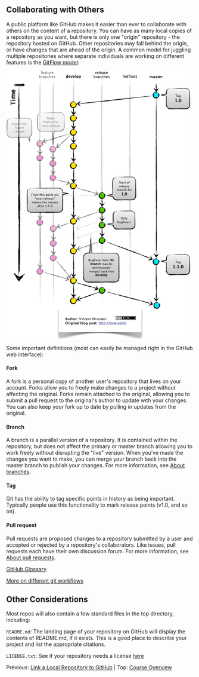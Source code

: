 ## Collaborating with Others

A public platform like GitHub makes it easier than ever to collaborate with others on the content of a repository. You can have as many local copies of a repository as you want, but there is only one "origin" repository - the repository hosted on GitHub. Other repositories may fall behind the origin, or have changes that are ahead of the origin. A common model for juggling multiple repositories where separate individuals are working on different features is the [GitFlow model](https://datasift.github.io/gitflow/IntroducingGitFlow.html):

![GitFlow](./fig/GitFlowMasterBranch.png)

Some important definitions (most can easily be managed right in the GitHub web interface):

#### Fork

A fork is a personal copy of another user's repository that lives on your account. Forks allow you to freely make changes to a project without affecting the original. Forks remain attached to the original, allowing you to submit a pull request to the original's author to update with your changes. You can also keep your fork up to date by pulling in updates from the original.

#### Branch

A branch is a parallel version of a repository. It is contained within the repository, but does not affect the primary or master branch allowing you to work freely without disrupting the "live" version. When you've made the changes you want to make, you can merge your branch back into the master branch to publish your changes. For more information, see [About branches](https://help.github.com/articles/about-branches).

#### Tag

 Git has the ability to tag specific points in history as being important. Typically people use this functionality to mark release points (v1.0, and so on).

#### Pull request

Pull requests are proposed changes to a repository submitted by a user and accepted or rejected by a repository's collaborators. Like issues, pull requests each have their own discussion forum. For more information, see [About pull requests](https://help.github.com/articles/about-pull-requests).

[GitHub Glossary](https://help.github.com/articles/github-glossary/)

[More on different git workflows](https://www.atlassian.com/git/tutorials/comparing-workflows)

## Other Considerations

Most repos will also contain a few standard files in the top directory, including:

`README.md`: The landing page of your repository on GitHub will display the contents of README.md, if it exists. This is a good place to describe your project and list the appropriate citations.

`LICENSE.txt`: See if your repository needs a license [here](https://help.github.com/articles/licensing-a-repository/)


Previous: [Link a Local Repository to GitHub](reproducibility_git_06.md) | Top: [Course Overview](../../index.md)
